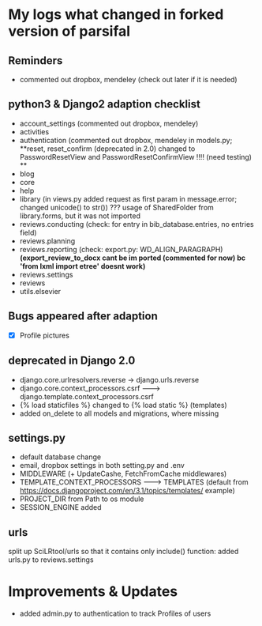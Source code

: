 # My logs what changed in forked version of parsifal

## Reminders

* commented out dropbox, mendeley (check out later if it is needed)

## python3 & Django2 adaption checklist

* account_settings (commented out dropbox, mendeley)
* activities
* authentication (commented out dropbox, mendeley in models.py;
    **reset, reset_confirm (deprecated in 2.0) changed to PasswordResetView and PasswordResetConfirmView !!!! (need testing) **
* blog
* core
* help
* library (in views.py added request as first param in message.error; changed unicode() to str())
    ??? usage of SharedFolder from library.forms, but it was not imported
* reviews.conducting (check: for entry in bib_database.entries, no entries field)
* reviews.planning
* reviews.reporting (check: export.py: WD_ALIGN_PARAGRAPH)
    **(export_review_to_docx cant be im
    ported (commented for now) bc 'from lxml import etree' doesnt work)**
* reviews.settings
* reviews
* utils.elsevier

## Bugs appeared after adaption
- [x] Profile pictures


##  deprecated in Django 2.0

* django.core.urlresolvers.reverse  -> django.urls.reverse
* django.core.context_processors.csrf ---> django.template.context_processors.csrf
* {% load staticfiles %} changed to {% load static %} (templates)
* added on_delete to all models and migrations, where missing


## settings.py
* default database change
* email, dropbox settings in both setting.py and .env
* MIDDLEWARE  (+ UpdateCashe, FetchFromCache middlewares)
* TEMPLATE_CONTEXT_PROCESSORS ---> TEMPLATES (default from https://docs.djangoproject.com/en/3.1/topics/templates/ example)
* PROJECT_DIR from Path to os module
* SESSION_ENGINE added

## urls
split up SciLRtool/urls so that it contains only include() function: added urls.py to reviews.settings

# Improvements & Updates

* added admin.py to authentication to track Profiles of users

